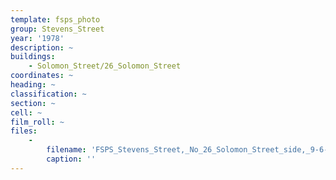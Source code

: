 ```yaml
---
template: fsps_photo
group: Stevens_Street
year: '1978'
description: ~
buildings:
    - Solomon_Street/26_Solomon_Street
coordinates: ~
heading: ~
classification: ~
section: ~
cell: ~
film_roll: ~
files:
    -
        filename: 'FSPS_Stevens_Street,_No_26_Solomon_Street_side,_9-6-E_1978.png'
        caption: ''
---
```

